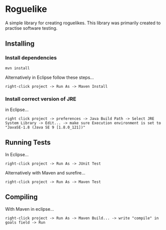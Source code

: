 # Roguelike
A simple library for creating roguelikes. This library was primarily created to practise software testing.

## Installing
### Install dependencies
```
mvn install
```
Alternatively in Eclipse follow these steps...
````
right-click project -> Run As -> Maven Install
````
### Install correct version of JRE
in Eclipse...
```
right click project -> preferences -> Java Build Path -> Select JRE System Library -> Edit... -> make sure Execution environment is set to "JavaSE-1.8 (Java SE 9 [1.8.0_121])"
```
## Running Tests
In Eclipse...
```
right-click project -> Run As -> JUnit Test
```
Alternatively with Maven and surefire...
```
right-click project -> Run As -> Maven Test
```

## Compiling
With Maven in eclipse...
```
right-click project -> Run As -> Maven Build... -> write "compile" in goals field -> Run
```
